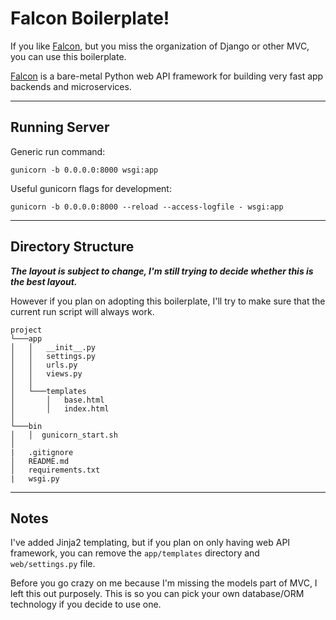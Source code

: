 Falcon Boilerplate!
===================
If you like [Falcon](https://falconframework.org/), but you miss the organization of Django or other MVC, you can use this boilerplate.

[Falcon](https://falconframework.org/) is a bare-metal Python web API framework for building very fast app backends and microservices. 

----------

Running Server
-------------

Generic run command:

`gunicorn -b 0.0.0.0:8000 wsgi:app`

Useful gunicorn flags for development:

`gunicorn -b 0.0.0.0:8000 --reload --access-logfile - wsgi:app`

----------

Directory Structure
--------------------

***The layout is subject to change, I'm still trying to decide whether this is the best layout.*** 

However if you plan on adopting this boilerplate, I'll try to make sure that the current run script will always work.

```
project
└───app
│   │   __init__.py
│   │   settings.py
│   │   urls.py
│   │   views.py
│   │
│   └───templates
│       │   base.html
│       │   index.html
│
└───bin
│   │  gunicorn_start.sh
│
|   .gitignore
│   README.md    
│   requirements.txt
|   wsgi.py
```

----------

Notes
--------------------

I've added Jinja2 templating, but if you plan on only having web API framework, you can remove the `app/templates` directory and `web/settings.py` file.

Before you go crazy on me because I'm missing the models part of MVC, I left this out purposely. This is so you can pick your own database/ORM technology if you decide to use one.
